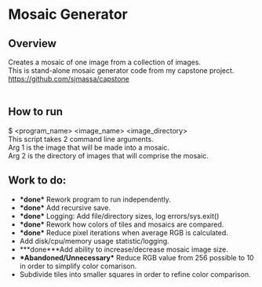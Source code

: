 # Mosaic Generator
## Overview
Creates a mosaic of one image from a collection of images.<br />
This is stand-alone mosaic generator code from my capstone project.<br />
https://github.com/sjmassa/capstone<br /><br />
## How to run
$ <program_name> <image_name> <image_directory><br />
This script takes 2 command line arguments.<br />
Arg 1 is the image that will be made into a mosaic.<br />
Arg 2 is the directory of images that will comprise the mosaic.



## Work to do:
- **\*done\*** Rework program to run independently.
- **\*done\*** Add recursive save.
- **\*done\*** Logging: Add file/directory sizes, log errors/sys.exit()
- **\*done\*** Rework how colors of tiles and mosaics are compared.
- **\*done\*** Reduce pixel iterations when average RGB is calculated.
- Add disk/cpu/memory usage statistic/logging.
- **\*done\***Add ability to increase/decrease mosaic image size.
- **\*Abandoned/Unnecessary\*** Reduce RGB value from 256 possible to 10 in order to simplify color comarison.
- Subdivide tiles into smaller squares in order to refine color comparison.
